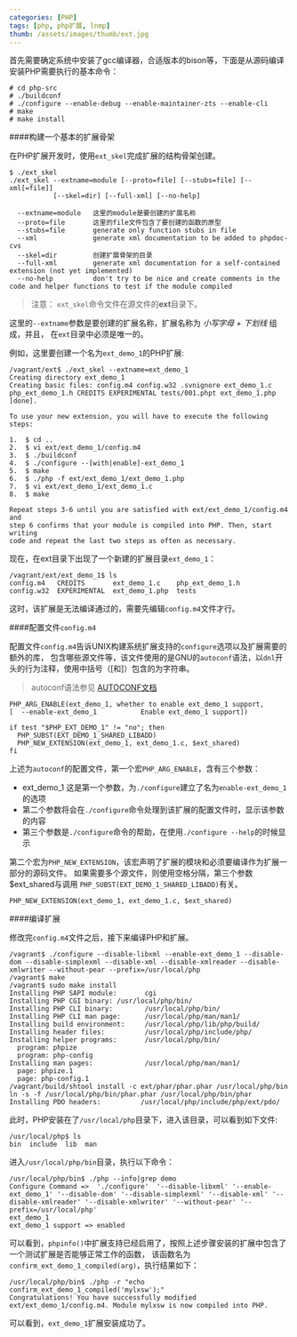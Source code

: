 ```yaml
---
categories: [PHP]
tags: [php, php扩展, lnmp]
thumb: /assets/images/thumb/ext.jpg
---
```


首先需要确定系统中安装了gcc编译器，合适版本的bison等，下面是从源码编译安装PHP需要执行的基本命令：


    # cd php-src
    # ./buildconf
    # ./configure --enable-debug --enable-maintainer-zts --enable-cli
    # make
    # make install


####构建一个基本的扩展骨架

在PHP扩展开发时，使用`ext_skel`完成扩展的结构骨架创建。


    $ ./ext_skel
    ./ext_skel --extname=module [--proto=file] [--stubs=file] [--xml[=file]]
               [--skel=dir] [--full-xml] [--no-help]

      --extname=module   这里的module是要创建的扩展名称
      --proto=file       这里的file文件包含了要创建的函数的原型
      --stubs=file       generate only function stubs in file
      --xml              generate xml documentation to be added to phpdoc-cvs
      --skel=dir         创建扩展骨架的目录
      --full-xml         generate xml documentation for a self-contained extension (not yet implemented)
      --no-help          don't try to be nice and create comments in the code and helper functions to test if the module compiled


> 注意： `ext_skel`命令文件在源文件的**ext**目录下。

这里的`--extname`参数是要创建的扩展名称，扩展名称为 *小写字母 + 下划线* 组成，并且，
在`ext`目录中必须是唯一的。

例如，这里要创建一个名为`ext_demo_1`的PHP扩展:


    /vagrant/ext$ ./ext_skel --extname=ext_demo_1
    Creating directory ext_demo_1
    Creating basic files: config.m4 config.w32 .svnignore ext_demo_1.c php_ext_demo_1.h CREDITS EXPERIMENTAL tests/001.phpt ext_demo_1.php [done].

    To use your new extension, you will have to execute the following steps:

    1.  $ cd ..
    2.  $ vi ext/ext_demo_1/config.m4
    3.  $ ./buildconf
    4.  $ ./configure --[with|enable]-ext_demo_1
    5.  $ make
    6.  $ ./php -f ext/ext_demo_1/ext_demo_1.php
    7.  $ vi ext/ext_demo_1/ext_demo_1.c
    8.  $ make

    Repeat steps 3-6 until you are satisfied with ext/ext_demo_1/config.m4 and
    step 6 confirms that your module is compiled into PHP. Then, start writing
    code and repeat the last two steps as often as necessary.


现在，在ext目录下出现了一个新建的扩展目录`ext_demo_1`：

    /vagrant/ext/ext_demo_1$ ls
    config.m4   CREDITS       ext_demo_1.c    php_ext_demo_1.h
    config.w32  EXPERIMENTAL  ext_demo_1.php  tests


这时，该扩展是无法编译通过的，需要先编辑`config.m4`文件才行。

####配置文件`config.m4`

配置文件`config.m4`告诉UNIX构建系统扩展支持的`configure`选项以及扩展需要的额外的库，
包含哪些源文件等，该文件使用的是GNU的`autoconf`语法，以`dnl`开头的行为注释，使用中括号（[和]）包含的为字符串。

> autoconf语法参见 [AUTOCONF文档](http://www.gnu.org/software/autoconf/manual/)


    PHP_ARG_ENABLE(ext_demo_1, whether to enable ext_demo_1 support,
    [  --enable-ext_demo_1           Enable ext_demo_1 support])

    if test "$PHP_EXT_DEMO_1" != "no"; then
      PHP_SUBST(EXT_DEMO_1_SHARED_LIBADD)
      PHP_NEW_EXTENSION(ext_demo_1, ext_demo_1.c, $ext_shared)
    fi


上述为`autoconf`的配置文件，第一个宏`PHP_ARG_ENABLE`，含有三个参数：

- ext_demo_1 这是第一个参数，为`./configure`建立了名为`enable-ext_demo_1`的选项
- 第二个参数将会在`./configure`命令处理到该扩展的配置文件时，显示该参数的内容
- 第三个参数是`./configure`命令的帮助，在使用`./configure --help`的时候显示

第二个宏为`PHP_NEW_EXTENSION`，该宏声明了扩展的模块和必须要编译作为扩展一部分的源码文件。
如果需要多个源文件，则使用空格分隔，第三个参数$ext_shared与调用
`PHP_SUBST(EXT_DEMO_1_SHARED_LIBADD)`有关。


	PHP_NEW_EXTENSION(ext_demo_1, ext_demo_1.c, $ext_shared)


####编译扩展

修改完`config.m4`文件之后，接下来编译PHP和扩展。


    /vagrant$ ./configure --disable-libxml --enable-ext_demo_1 --disable-dom --disable-simplexml --disable-xml --disable-xmlreader --disable-xmlwriter --without-pear --prefix=/usr/local/php
    /vagrant$ make
    /vagrant$ sudo make install
    Installing PHP SAPI module:       cgi
    Installing PHP CGI binary: /usr/local/php/bin/
    Installing PHP CLI binary:        /usr/local/php/bin/
    Installing PHP CLI man page:      /usr/local/php/man/man1/
    Installing build environment:     /usr/local/php/lib/php/build/
    Installing header files:          /usr/local/php/include/php/
    Installing helper programs:       /usr/local/php/bin/
      program: phpize
      program: php-config
    Installing man pages:             /usr/local/php/man/man1/
      page: phpize.1
      page: php-config.1
    /vagrant/build/shtool install -c ext/phar/phar.phar /usr/local/php/bin
    ln -s -f /usr/local/php/bin/phar.phar /usr/local/php/bin/phar
    Installing PDO headers:          /usr/local/php/include/php/ext/pdo/


此时，PHP安装在了`/usr/local/php`目录下，进入该目录，可以看到如下文件:


    /usr/local/php$ ls
    bin  include  lib  man

进入`/usr/local/php/bin`目录，执行以下命令：


    /usr/local/php/bin$ ./php --info|grep demo
    Configure Command =>  './configure'  '--disable-libxml' '--enable-ext_demo_1' '--disable-dom' '--disable-simplexml' '--disable-xml' '--disable-xmlreader' '--disable-xmlwriter' '--without-pear' '--prefix=/usr/local/php'
    ext_demo_1
    ext_demo_1 support => enabled


可以看到，`phpinfo()`中扩展支持已经启用了，按照上述步骤安装的扩展中包含了一个测试扩展是否能够正常工作的函数，
该函数名为`confirm_ext_demo_1_compiled(arg)`，执行结果如下：

    /usr/local/php/bin$ ./php -r "echo confirm_ext_demo_1_compiled('mylxsw');"
    Congratulations! You have successfully modified ext/ext_demo_1/config.m4. Module mylxsw is now compiled into PHP.

可以看到，`ext_demo_1`扩展安装成功了。
